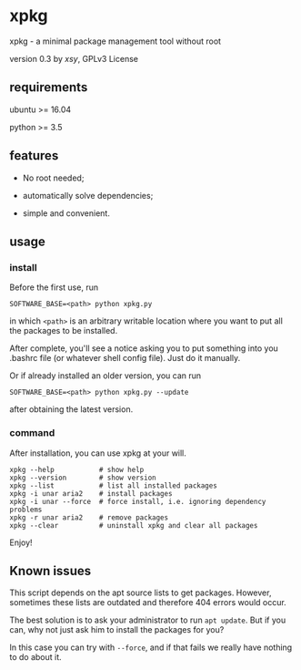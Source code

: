 # xpkg

xpkg - a minimal package management tool without root

version 0.3 by *xsy*, GPLv3 License

## requirements

ubuntu >= 16.04

python >= 3.5

## features

- No root needed;

- automatically solve dependencies;

- simple and convenient.

## usage

### install

Before the first use, run

```
SOFTWARE_BASE=<path> python xpkg.py
```

in which `<path>` is an arbitrary writable location where you want to put all the packages to be installed.

After complete, you'll see a notice asking you to put something into you .bashrc file (or whatever shell config file). Just do it manually.

Or if already installed an older version, you can run

```
SOFTWARE_BASE=<path> python xpkg.py --update
```

after obtaining the latest version.

### command

After installation, you can use xpkg at your will.

```
xpkg --help           # show help
xpkg --version        # show version
xpkg --list           # list all installed packages
xpkg -i unar aria2    # install packages
xpkg -i unar --force  # force install, i.e. ignoring dependency problems
xpkg -r unar aria2    # remove packages
xpkg --clear          # uninstall xpkg and clear all packages
```

Enjoy!

## Known issues

This script depends on the apt source lists to get packages. However, sometimes these lists are outdated and therefore 404 errors would occur.

The best solution is to ask your administrator to run `apt update`. But if you can, why not just ask him to install the packages for you?

In this case you can try with `--force`, and if that fails we really have nothing to do about it.
